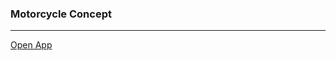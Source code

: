 ### Motorcycle Concept

---

[Open App](https://akrynskyi.github.io/motorcycle-concept-app/ "Open App")
